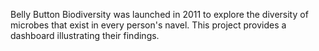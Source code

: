 Belly Button Biodiversity was launched in 2011 to explore the diversity of microbes that exist in every person's navel. This project provides a dashboard illustrating their findings.
